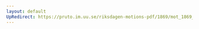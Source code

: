 ```yaml
---
layout: default
UpRedirect: https://pruto.im.uu.se/riksdagen-motions-pdf/1869/mot_1869__ak__296.pdf
---
```

